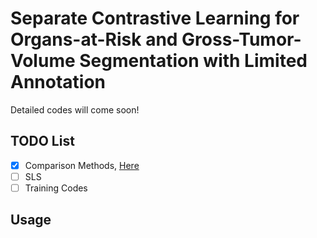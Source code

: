 # Separate Contrastive Learning for Organs-at-Risk and Gross-Tumor-Volume Segmentation with Limited Annotation
Detailed codes will come soon!

## TODO List
- [x] Comparison Methods, [Here](https://github.com/jcwang123/AwesomeContrastiveLearning)
- [ ] SLS
- [ ] Training Codes

## Usage
